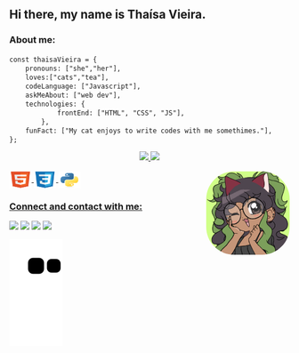  <h2> Hi there, my name is Thaísa Vieira. </h2>

 <h3> About me: </h3>
 
```
const thaisaVieira = {
    pronouns: ["she","her"],
    loves:["cats","tea"],
    codeLanguage: ["Javascript"],
    askMeAbout: ["web dev"],
    technologies: {
            frontEnd: ["HTML", "CSS", "JS"],
        },
    funFact: ["My cat enjoys to write codes with me somethimes."],
};
```
<div align="center">
  <a href = 'https://github.com/thaisavieira'>
  <img height = '180em' src = 'https://github-readme-stats.vercel.app/api?username=thaisavieira&theme=gotham&show_icons=true'>
  <img height = '130em' src = 'https://github-readme-stats.vercel.app/api/top-langs/?username=thaisavieira&theme=gotham&show_icons=true&layout=compact'>
</div>
<div style="display: inline_block"><br>
  <img align="center" alt="Thai-HTML" height="30" width="40" src="https://raw.githubusercontent.com/devicons/devicon/master/icons/html5/html5-original.svg" style="max-width: 100%;">
  <img align="center" alt="Thai-CSS" height="30" width="40" src="https://raw.githubusercontent.com/devicons/devicon/master/icons/css3/css3-original.svg" style="max-width: 100%;">
 <img align="center" alt="Thai-JS" height="30" width="40" src="https://raw.githubusercontent.com/devicons/devicon/master/icons/python/python-original.svg" style="max-width: 100%;">
 <img align="right" alt="Thai-GIF" height="150" style=border-radius:50px; src="https://raw.githubusercontent.com/thaisavieira/thaisavieira/main/Thai.gif">
</div>
<div>
  <h3> Connect and contact with me: </h3>
  <a href="https://www.instagram.com/_eita_thai/" rel="nofollow"><img src="https://camo.githubusercontent.com/acaa286597b43c96dc02b69b90de15a65c52063e31835b763a061cc815f64bac/68747470733a2f2f696d672e736869656c64732e696f2f62616467652f2d496e7374616772616d2d2532334534343035463f7374796c653d666f722d7468652d6261646765266c6f676f3d696e7374616772616d266c6f676f436f6c6f723d7768697465" data-canonical-src="https://img.shields.io/badge/-Instagram-%23E4405F?style=for-the-badge&amp;logo=instagram&amp;logoColor=white" style="max-width: 100%;"></a>
  <a href="https://www.twitch.tv/programmingnekothai" rel="nofollow"><img src="https://camo.githubusercontent.com/ec779aec0f1b6eaa5d10682a8fb54c96525e9074461254165f4e7d4295f7d4d7/68747470733a2f2f696d672e736869656c64732e696f2f62616467652f5477697463682d3931343646463f7374796c653d666f722d7468652d6261646765266c6f676f3d747769746368266c6f676f436f6c6f723d7768697465" data-canonical-src="https://img.shields.io/badge/Twitch-9146FF?style=for-the-badge&amp;logo=twitch&amp;logoColor=white" style="max-width: 100%;"></a>
  <a href="mailto: thaisavieira.dev@outlook.com"><img src="https://camo.githubusercontent.com/927d6b3961fa048ff7303daf291cb5869dfa25018997cf8c1373c2f6a85b1458/68747470733a2f2f696d672e736869656c64732e696f2f62616467652f2d476d61696c2d2532333333333f7374796c653d666f722d7468652d6261646765266c6f676f3d676d61696c266c6f676f436f6c6f723d7768697465" data-canonical-src="https://img.shields.io/badge/-Gmail-%23333?style=for-the-badge&amp;logo=gmail&amp;logoColor=white" style="max-width: 100%;"></a>
  <a href="https://www.linkedin.com/in/thaísa-de-jesus-vieira/" rel="nofollow"><img src="https://camo.githubusercontent.com/c00f87aeebbec37f3ee0857cc4c20b21fefde8a96caf4744383ebfe44a47fe3f/68747470733a2f2f696d672e736869656c64732e696f2f62616467652f2d4c696e6b6564496e2d2532333030373742353f7374796c653d666f722d7468652d6261646765266c6f676f3d6c696e6b6564696e266c6f676f436f6c6f723d7768697465" data-canonical-src="https://img.shields.io/badge/-LinkedIn-%230077B5?style=for-the-badge&amp;logo=linkedin&amp;logoColor=white" style="max-width: 100%;"></a>

   ![Snake animation](https://github.com/thaisavieira/thaisavieira/blob/output/github-contribution-grid-snake.svg)


  </div>
